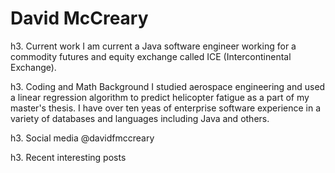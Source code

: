 David McCreary
==============

h3.  Current work
I am current a Java software engineer working for a commodity futures and equity exchange called ICE (Intercontinental Exchange). 

h3.  Coding and Math Background
I studied aerospace engineering and used a linear regression algorithm to predict helicopter fatigue as a part of my master's thesis.  I have over ten yeas of enterprise software experience in a variety of databases and languages including Java and others.

h3.  Social media
@davidfmccreary

h3.  Recent interesting posts




